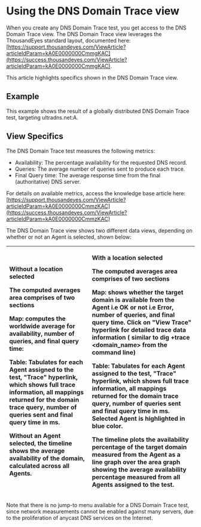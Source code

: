 # Using the DNS Domain Trace view

When you create any DNS Domain Trace test, you get access to the DNS Domain Trace view.  The DNS Domain Trace view leverages the ThousandEyes standard layout, documented here: [https://support.thousandeyes.com/ViewArticle?articleIdParam=kA0E0000000CmmgKAC](https://success.thousandeyes.com/ViewArticle?articleIdParam=kA0E0000000CmmgKAC).  

This article highlights specifics shown in the DNS Domain Trace view.

## Example

This example shows the result of a globally distributed DNS Domain Trace test, targeting ultradns.net:A.

## View Specifics

The DNS Domain Trace test measures the following metrics:

* Availability: The percentage availability for the requested DNS record.
* Queries: The average number of queries sent to produce each trace.
* Final Query time: The average response time from the final \(authoritative\) DNS server.

For details on available metrics, access the knowledge base article here: [https://support.thousandeyes.com/ViewArticle?articleIdParam=kA0E0000000CmmzKAC](https://success.thousandeyes.com/ViewArticle?articleIdParam=kA0E0000000CmmzKAC)

The DNS Domain Trace view shows two different data views, depending on whether or not an Agent is selected, shown below:

<table>
  <thead>
    <tr>
      <th style="text-align:left">
        <p><b>Without a location selected</b>
        </p>
        <p>The computed averages area comprises of two sections</p>
        <p><b>Map: </b>computes the worldwide average for availability, number of
          queries, and final query time:</p>
        <p> <b>Table: </b>Tabulates for each Agent assigned to the test, &quot;Trace&quot;
          hyperlink, which shows full trace information, all mappings returned for
          the domain trace query, number of queries sent and final query time in
          ms.</p>
        <p>Without an Agent selected, the timeline shows the average availability
          of the domain, calculated across all Agents.</p>
      </th>
      <th style="text-align:left">
        <p><b>With a location selected</b>
        </p>
        <p>The computed averages area comprises of two sections</p>
        <p><b>Map:</b> shows whether the target domain is available from the Agent
          i.e OK or not i.e Error, number of queries, and final query time. Click
          on &quot;View Trace&quot; hyperlink for detailed trace data information
          ( similar to dig +trace &lt;domain_name&gt; from the command line)</p>
        <p><b>Table: </b>Tabulates for each Agent assigned to the test, &quot;Trace&quot;
          hyperlink, which shows full trace information, all mappings returned for
          the domain trace query, number of queries sent and final query time in
          ms. Selected Agent is highlighted in blue color.
          <br />
        </p>
        <p>The timeline plots the availability percentage of the target domain measured
          from the Agent as a line graph over the area graph showing the average
          availability percentage measured from all Agents assigned to the test.</p>
      </th>
    </tr>
  </thead>
  <tbody></tbody>
</table>Note that there is no jump-to menu available for a DNS Domain Trace test, since network measurements cannot be enabled against many servers, due to the proliferation of anycast DNS services on the Internet.

